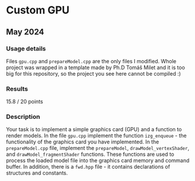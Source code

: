 # Custom GPU

## May 2024

### Usage details

Files `gpu.cpp` and `prepareModel.cpp` are the only files I modified. Whole project was wrapped in a template made by Ph.D Tomáš Milet and it is too big for this repository, so the project you see here cannot be compiled :)

### Results

15.8 / 20 points

### Description

Your task is to implement a simple graphics card (GPU) and a function to render models. In the file `gpu.cpp` implement the function `izg_enqueue` - the functionality of the graphics card you have implemented. In the `prepareModel.cpp` file, implement the `prepareModel`, `drawModel_vertexShader`, and `drawModel_fragmentShader` functions. These functions are used to process the loaded model file into the graphics card memory and command buffer. In addition, there is a `fwd.hpp` file - it contains declarations of structures and constants.
